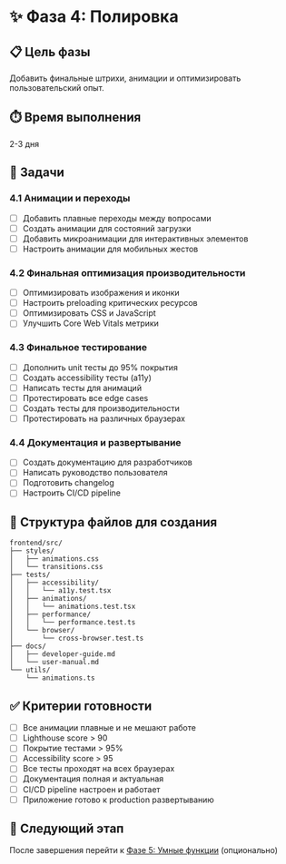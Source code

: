 # ✨ Фаза 4: Полировка

## 📋 **Цель фазы**
Добавить финальные штрихи, анимации и оптимизировать пользовательский опыт.

## ⏱️ **Время выполнения**
2-3 дня

## 🎯 **Задачи**

### **4.1 Анимации и переходы**
- [ ] Добавить плавные переходы между вопросами
- [ ] Создать анимации для состояний загрузки
- [ ] Добавить микроанимации для интерактивных элементов
- [ ] Настроить анимации для мобильных жестов

### **4.2 Финальная оптимизация производительности**
- [ ] Оптимизировать изображения и иконки
- [ ] Настроить preloading критических ресурсов
- [ ] Оптимизировать CSS и JavaScript
- [ ] Улучшить Core Web Vitals метрики

### **4.3 Финальное тестирование**
- [ ] Дополнить unit тесты до 95% покрытия
- [ ] Создать accessibility тесты (a11y)
- [ ] Написать тесты для анимаций
- [ ] Протестировать все edge cases
- [ ] Создать тесты для производительности
- [ ] Протестировать на различных браузерах

### **4.4 Документация и развертывание**
- [ ] Создать документацию для разработчиков
- [ ] Написать руководство пользователя
- [ ] Подготовить changelog
- [ ] Настроить CI/CD pipeline

## 📁 **Структура файлов для создания**
```
frontend/src/
├── styles/
│   ├── animations.css
│   └── transitions.css
├── tests/
│   ├── accessibility/
│   │   └── a11y.test.tsx
│   ├── animations/
│   │   └── animations.test.tsx
│   ├── performance/
│   │   └── performance.test.ts
│   └── browser/
│       └── cross-browser.test.ts
├── docs/
│   ├── developer-guide.md
│   └── user-manual.md
└── utils/
    └── animations.ts
```

## ✅ **Критерии готовности**
- [ ] Все анимации плавные и не мешают работе
- [ ] Lighthouse score > 90
- [ ] Покрытие тестами > 95%
- [ ] Accessibility score > 95
- [ ] Все тесты проходят на всех браузерах
- [ ] Документация полная и актуальная
- [ ] CI/CD pipeline настроен и работает
- [ ] Приложение готово к production развертыванию

## 🔄 **Следующий этап**
После завершения перейти к [Фазе 5: Умные функции](../phases/phase-5-smart-features.md) (опционально) 
